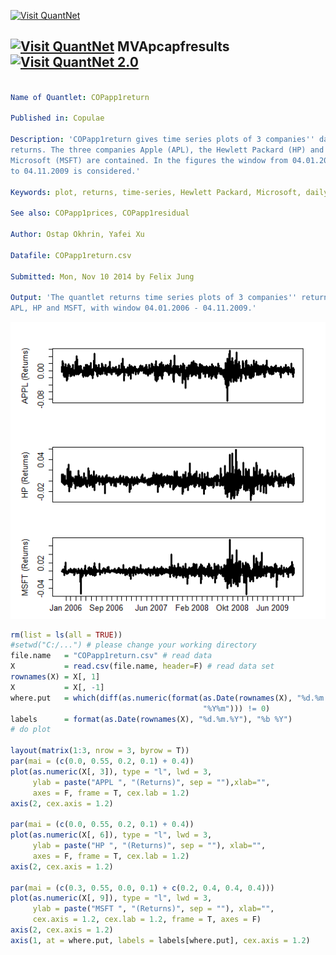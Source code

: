 
[<img src="https://github.com/QuantLet/Styleguide-and-FAQ/blob/master/pictures/banner.png" width="880" alt="Visit QuantNet">](http://quantlet.de/index.php?p=info)

## [<img src="https://github.com/QuantLet/Styleguide-and-Validation-procedure/blob/master/pictures/qloqo.png" alt="Visit QuantNet">](http://quantlet.de/) **MVApcapfresults** [<img src="https://github.com/QuantLet/Styleguide-and-Validation-procedure/blob/master/pictures/QN2.png" width="60" alt="Visit QuantNet 2.0">](http://quantlet.de/d3/ia)

```yaml

Name of Quantlet: COPapp1return
 
Published in: Copulae

Description: 'COPapp1return gives time series plots of 3 companies'' daily
returns. The three companies Apple (APL), the Hewlett Packard (HP) and 
Microsoft (MSFT) are contained. In the figures the window from 04.01.2006
to 04.11.2009 is considered.' 
  
Keywords: plot, returns, time-series, Hewlett Packard, Microsoft, daily
     
See also: COPapp1prices, COPapp1residual

Author: Ostap Okhrin, Yafei Xu

Datafile: COPapp1return.csv

Submitted: Mon, Nov 10 2014 by Felix Jung

Output: 'The quantlet returns time series plots of 3 companies'' returns,
APL, HP and MSFT, with window 04.01.2006 - 04.11.2009.'

```

![Picture1](COPapp1return.png)

```r
rm(list = ls(all = TRUE))
#setwd("C:/...") # please change your working directory
file.name   = "COPapp1return.csv" # read data
X           = read.csv(file.name, header=F) # read data set
rownames(X) = X[, 1]
X           = X[, -1]
where.put   = which(diff(as.numeric(format(as.Date(rownames(X), "%d.%m.%Y"),
                                           "%Y%m"))) != 0)
labels      = format(as.Date(rownames(X), "%d.%m.%Y"), "%b %Y")
# do plot

layout(matrix(1:3, nrow = 3, byrow = T))
par(mai = (c(0.0, 0.55, 0.2, 0.1) + 0.4))
plot(as.numeric(X[, 3]), type = "l", lwd = 3, 
     ylab = paste("APPL ", "(Returns)", sep = ""),xlab="",
 	 axes = F, frame = T, cex.lab = 1.2)
axis(2, cex.axis = 1.2)

par(mai = (c(0.0, 0.55, 0.2, 0.1) + 0.4))
plot(as.numeric(X[, 6]), type = "l", lwd = 3, 
     ylab = paste("HP ", "(Returns)", sep = ""), xlab="",
	 axes = F, frame = T, cex.lab = 1.2)
axis(2, cex.axis = 1.2)

par(mai = (c(0.3, 0.55, 0.0, 0.1) + c(0.2, 0.4, 0.4, 0.4)))
plot(as.numeric(X[, 9]), type = "l", lwd = 3, 
     ylab = paste("MSFT ", "(Returns)", sep = ""), xlab="",
	 cex.axis = 1.2, cex.lab = 1.2, frame = T, axes = F)
axis(2, cex.axis = 1.2)
axis(1, at = where.put, labels = labels[where.put], cex.axis = 1.2)


```
